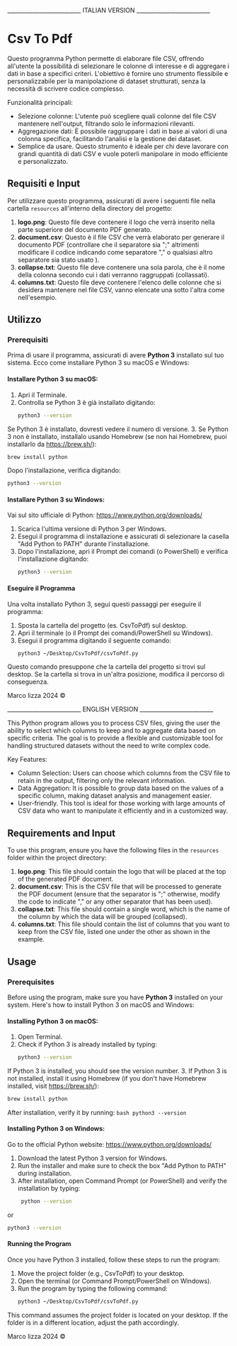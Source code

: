 __________________________ ITALIAN VERSION __________________________
# Csv To Pdf

Questo programma Python permette di elaborare file CSV, offrendo all'utente la possibilità di selezionare le colonne di interesse e di aggregare i dati in base a specifici criteri. L'obiettivo è fornire uno strumento flessibile e personalizzabile per la manipolazione di dataset strutturati, senza la necessità di scrivere codice complesso.

Funzionalità principali:
 - Selezione colonne: L'utente può scegliere quali colonne del file CSV mantenere nell'output, filtrando solo le informazioni rilevanti.
 - Aggregazione dati: È possibile raggruppare i dati in base ai valori di una colonna specifica, facilitando l'analisi e la gestione dei dataset.
 - Semplice da usare.
Questo strumento è ideale per chi deve lavorare con grandi quantità di dati CSV e vuole poterli manipolare in modo efficiente e personalizzato.

## Requisiti e Input

Per utilizzare questo programma, assicurati di avere i seguenti file nella cartella `resources` all'interno della directory del progetto:

1. **logo.png**: Questo file deve contenere il logo che verrà inserito nella parte superiore del documento PDF generato.
2. **document.csv**: Questo è il file CSV che verrà elaborato per generare il documento PDF (controllare che il separatore sia ";" altrimenti modificare il codice indicando come separatore "," o qualsiasi altro separatore sia stato usato ).
3. **collapse.txt**: Questo file deve contenere una sola parola, che è il nome della colonna secondo cui i dati verranno raggruppati (collassati).
4. **columns.txt**: Questo file deve contenere l'elenco delle colonne che si desidera mantenere nel file CSV, vanno elencate una sotto l'altra come nell'esempio.

## Utilizzo

### Prerequisiti
Prima di usare il programma, assicurati di avere **Python 3** installato sul tuo sistema. Ecco come installare Python 3 su macOS e Windows:

#### Installare Python 3 su macOS:
1. Apri il Terminale.
2. Controlla se Python 3 è già installato digitando:
   ```bash
   python3 --version
   ```
Se Python 3 è installato, dovresti vedere il numero di versione. 3. Se Python 3 non è installato, installalo usando Homebrew (se non hai Homebrew, puoi installarlo da https://brew.sh/):
   ```bash
   brew install python
   ```
Dopo l'installazione, verifica digitando:
   ```bash
   python3 --version
   ```
#### Installare Python 3 su Windows:

Vai sul sito ufficiale di Python: https://www.python.org/downloads/
1. Scarica l'ultima versione di Python 3 per Windows.
2. Esegui il programma di installazione e assicurati di selezionare la casella "Add Python to PATH" durante l'installazione.
3. Dopo l'installazione, apri il Prompt dei comandi (o PowerShell) e verifica l'installazione digitando:
   ```bash
   python3 --version
   ```
#### Eseguire il Programma
Una volta installato Python 3, segui questi passaggi per eseguire il programma:

1. Sposta la cartella del progetto (es. CsvToPdf) sul desktop.
2. Apri il terminale (o il Prompt dei comandi/PowerShell su Windows).
3. Esegui il programma digitando il seguente comando:
   ```bash
   python3 ~/Desktop/CsvToPdf/csvToPdf.py
   ```
Questo comando presuppone che la cartella del progetto si trovi sul desktop. Se la cartella si trova in un'altra posizione, modifica il percorso di conseguenza.

Marco lizza 2024 ©

__________________________ ENGLISH VERSION __________________________

This Python program allows you to process CSV files, giving the user the ability to select which columns to keep and to aggregate data based on specific criteria. The goal is to provide a flexible and customizable tool for handling structured datasets without the need to write complex code.

Key Features:
 - Column Selection: Users can choose which columns from the CSV file to retain in the output, filtering only the relevant information.
 - Data Aggregation: It is possible to group data based on the values of a specific column, making dataset analysis and management easier.
 - User-friendly.
This tool is ideal for those working with large amounts of CSV data who want to manipulate it efficiently and in a customized way.

## Requirements and Input

To use this program, ensure you have the following files in the `resources` folder within the project directory:

1. **logo.png**: This file should contain the logo that will be placed at the top of the generated PDF document.
2. **document.csv**: This is the CSV file that will be processed to generate the PDF document (ensure that the separator is ";" otherwise, modify the code to indicate "," or any other separator that has been used).
3. **collapse.txt**: This file should contain a single word, which is the name of the column by which the data will be grouped (collapsed).
4. **columns.txt**: This file should contain the list of columns that you want to keep from the CSV file, listed one under the other as shown in the example.

## Usage

### Prerequisites
Before using the program, make sure you have **Python 3** installed on your system. Here's how to install Python 3 on macOS and Windows:

#### Installing Python 3 on macOS:
1. Open Terminal.
2. Check if Python 3 is already installed by typing:
   ```bash
   python3 --version
   ```
If Python 3 is installed, you should see the version number. 3. If Python 3 is not installed, install it using Homebrew (if you don't have Homebrew installed, visit https://brew.sh/):
   ```bash
   brew install python
   ```
After installation, verify it by running:
    ```bash
    python3 --version
    ```
#### Installing Python 3 on Windows:

Go to the official Python website: https://www.python.org/downloads/
1. Download the latest Python 3 version for Windows.
2. Run the installer and make sure to check the box "Add Python to PATH" during installation.
3. After installation, open Command Prompt (or PowerShell) and verify the installation by typing:
   ```bash
    python --version
   ```
or
   ```bash
   python3 --version
   ```
#### Running the Program
Once you have Python 3 installed, follow these steps to run the program:

1. Move the project folder (e.g., CsvToPdf) to your desktop.
2. Open the terminal (or Command Prompt/PowerShell on Windows).
3. Run the program by typing the following command:
   ```bash
   python3 ~/Desktop/CsvToPdf/csvToPdf.py 
   ```
This command assumes the project folder is located on your desktop. If the folder is in a different location, adjust the path accordingly.

Marco lizza 2024 ©

